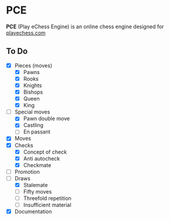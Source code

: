 # PCE

**PCE** (Play eChess Engine) is an online chess engine designed for [playechess.com](http://playechess.com)

## To Do

- [x] Pieces (moves)
  - [x] Pawns
  - [x] Rooks
  - [x] Knights
  - [x] Bishops
  - [x] Queen
  - [x] King
- [ ] Special moves
  - [x] Pawn double move
  - [x] Castling
  - [ ] En passant
- [x] Moves
- [x] Checks
  - [x] Concept of check
  - [x] Anti autocheck
  - [x] Checkmate
- [ ] Promotion
- [ ] Draws
  - [x] Stalemate
  - [ ] Fifty moves
  - [ ] Threefold repetition
  - [ ] Insufficient material
- [x] Documentation
